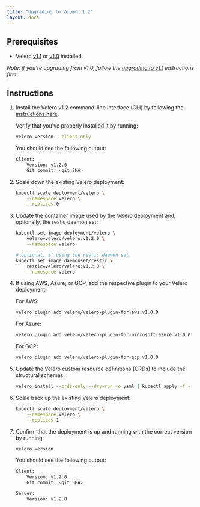 ```yaml
---
title: "Upgrading to Velero 1.2"
layout: docs
---
```


## Prerequisites

- Velero [v1.1][0] or [v1.0][1] installed.

_Note: if you're upgrading from v1.0, follow the [upgrading to v1.1][2] instructions first._

## Instructions

1. Install the Velero v1.2 command-line interface (CLI) by following the [instructions here][3].

    Verify that you've properly installed it by running:

    ```bash
    velero version --client-only
    ```

    You should see the following output:

    ```bash
    Client:
        Version: v1.2.0
        Git commit: <git SHA>
    ```

1. Scale down the existing Velero deployment:

    ```bash
    kubectl scale deployment/velero \
        --namespace velero \
        --replicas 0
    ```

1. Update the container image used by the Velero deployment and, optionally, the restic daemon set:

    ```bash
    kubectl set image deployment/velero \
        velero=velero/velero:v1.2.0 \
        --namespace velero

    # optional, if using the restic daemon set
    kubectl set image daemonset/restic \
        restic=velero/velero:v1.2.0 \
        --namespace velero
    ```

1. If using AWS, Azure, or GCP, add the respective plugin to your Velero deployment:

    For AWS:

    ```bash
    velero plugin add velero/velero-plugin-for-aws:v1.0.0
    ```

    For Azure:

    ```bash
    velero plugin add velero/velero-plugin-for-microsoft-azure:v1.0.0
    ```

    For GCP:

    ```bash
    velero plugin add velero/velero-plugin-for-gcp:v1.0.0
    ```

1. Update the Velero custom resource definitions (CRDs) to include the structural schemas:

    ```bash
    velero install --crds-only --dry-run -o yaml | kubectl apply -f -
    ```

1. Scale back up the existing Velero deployment:

    ```bash
    kubectl scale deployment/velero \
        --namespace velero \
        --replicas 1
    ```

1. Confirm that the deployment is up and running with the correct version by running:

    ```bash
    velero version
    ```

    You should see the following output:

    ```bash
    Client:
        Version: v1.2.0
        Git commit: <git SHA>

    Server:
        Version: v1.2.0
    ```

[0]: https://github.com/reynencourt/velero/releases/tag/v1.1.0
[1]: https://github.com/reynencourt/velero/releases/tag/v1.0.0
[2]: https://velero.io/docs/v1.1.0/upgrade-to-1.1/
[3]: basic-install.md#install-the-cli

